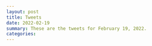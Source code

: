 ```yaml
---
layout: post
title: Tweets
date: 2022-02-19
summary: These are the tweets for February 19, 2022.
categories:
---
```


